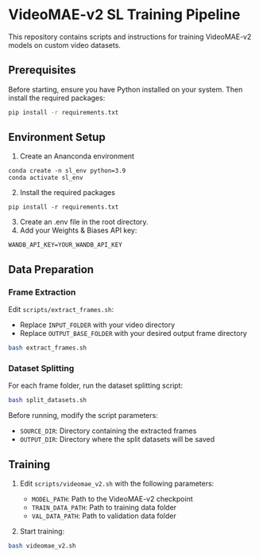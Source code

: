 # VideoMAE-v2 SL Training Pipeline

This repository contains scripts and instructions for training VideoMAE-v2 models on custom video datasets.

## Prerequisites

Before starting, ensure you have Python installed on your system. Then install the required packages:

```bash
pip install -r requirements.txt
```

## Environment Setup

1. Create an Ananconda environment
```
conda create -n sl_env python=3.9
conda activate sl_env
```
2. Install the required packages
```
pip install -r requirements.txt
```
3. Create an .env file in the root directory.
4. Add your Weights & Biases API key:
```
WANDB_API_KEY=YOUR_WANDB_API_KEY
```

## Data Preparation

### Frame Extraction

Edit `scripts/extract_frames.sh`:
   - Replace `INPUT_FOLDER` with your video directory
   - Replace `OUTPUT_BASE_FOLDER` with your desired output frame directory

```bash
bash extract_frames.sh
```

### Dataset Splitting

For each frame folder, run the dataset splitting script:

```bash
bash split_datasets.sh
```

Before running, modify the script parameters:
- `SOURCE_DIR`: Directory containing the extracted frames
- `OUTPUT_DIR`: Directory where the split datasets will be saved

## Training

1. Edit `scripts/videomae_v2.sh` with the following parameters:
   - `MODEL_PATH`: Path to the VideoMAE-v2 checkpoint
   - `TRAIN_DATA_PATH`: Path to training data folder
   - `VAL_DATA_PATH`: Path to validation data folder

2. Start training:
```bash
bash videomae_v2.sh
```

